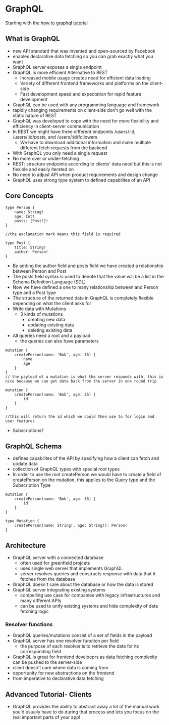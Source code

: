 # GraphQL

Starting with the [how to graphql tutorial](https://www.howtographql.com/basics/0-introduction/)

## What is GraphQL

-  new API standard that was invented and open-sourced by Facebook
-  enables declarative data fetching so you can grab exactly what you want
-  GraphQL server exposes a single endpoint
-  GraphQL is more efficient Alternative to REST
   -  Increased mobile usage creates need for efficient data loading
   -  Variety of different frontend frameworks and platforms on the client-side
   -  Fast development speed and expectation for rapid feature development
-  GraphQL can be used with any programming language and framework
-  rapidly changing requirements on client-side don't go well with the static nature of REST
-  GraphQL was developed to cope with the need for more flexibility and efficiency in client-server communication
-  In REST we might have three different endpoints /users/:id, /users/:id/posts, and /users/:id/followers
   -  We have to download additional information and make multiple different fetch requests from the backend
-  With GraphQL you only need a single request
-  No more over or under-fetching
-  REST: structure endpoints according to clients' data need but this is not flexible and easily iterated on
-  No need to adjust API when product requirements and design change
-  GraphQL uses strong type system to defined capabilites of an API

## Core Concepts

```
type Person {
    name: String!
    age: Int!
    posts: [Post!]!
}

//the exclamation mark means this field is required

type Post {
    title: String!
    author: Person!
}

```

-  By adding the author field and posts field we have created a relationship between Person and Post
-  The posts field syntax is used to denote that the value will be a list in the Schema Definition Language (SDL)
-  Now we have defined a one to many relationship between and Person type and a Post type
-  The structure of the returned data in GraphQL is completely flexible depending on what the client asks for
-  Write data with Mutations
   -  3 kinds of mutations
      -  creating new data
      -  updating existing data
      -  deleting existing data
-  All queries need a root and a payload
   -  the queries can also have parameters

```
mutation {
    createPerson(name: 'Bob', age: 36) {
        name
        age
    }
}
// the payload of a mutation is what the server responds with, this is nice because we can get data back from the server in one round trip

mutation {
    createPerson(name: 'Bob', age: 36) {
        id
    }
}

//this will return the id which we could then use to for login and user features
```

-  Subscriptions?

## GraphQL Schema

-  defines capabilites of the API by specifying how a client can fetch and update data
-  collection of GraphQL types with special root types
-  In order to use the root createPerson we would have to create a field of createPerson on the mutation, this applies to the Query type and the Subscription Type

```
mutation {
    createPerson(name: 'Bob', age: 36) {
        id
    }
}

type Mutation {
    createPerson(name: String!, age: String!): Person!
}
```

## Architecture

-  GraphQL server with a connected database
   -  often used for greenfield projcets
   -  uses single web server that implements GraphQL
   -  server resolves queries and constructs response with data that it fetches from the database
-  GraphQL doesn't care about the database or how the data is stored
-  GraphQL server integrating existing systems
   -  compelling use case for companies with legacy infrastructures and many different APIs
   -  can be used to unify existing systems and hide complexity of data fetching logic

### Resolver functions

-  GraphQL queries/mutations consist of a set of fields in the payload
-  GraphQL server has one resolver function per field
   -  the purpose of each resolver is to retrieve the data for its corresponding field
-  GraphQL is great for frontend develoeprs as data fetching complexity can be pushed to the server-side
-  client doesn't care where data is coming from
-  opportunity for new abstractions on the frontend
-  from imperative to declarative data fetching

## Advanced Tutorial- Clients

-  GraphQL provides the ability to abstract away a lot of the manual work you'd usually have to do during that process and lets you focus on the real important parts of your app!
